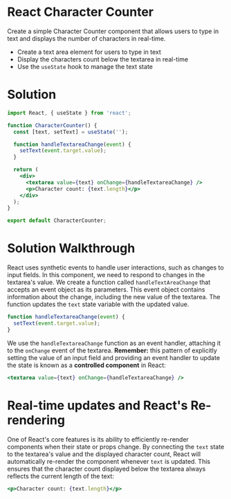 # React Character Counter

Create a simple Character Counter component that allows users to type in text and displays the number of characters in real-time. 

- Create a text area element for users to type in text
- Display the characters count below the textarea in real-time
- Use the `useState` hook to manage the text state 

# Solution 

```jsx
import React, { useState } from 'react';

function CharacterCounter() {
  const [text, setText] = useState('');

  function handleTextareaChange(event) {
    setText(event.target.value);
  }

  return (
    <div>
      <textarea value={text} onChange={handleTextareaChange} />
      <p>Character count: {text.length}</p>
    </div>
  );
}

export default CharacterCounter;
```

# Solution Walkthrough 

React uses synthetic events to handle user interactions, such as changes to input fields. In this component, we need to respond to changes in the textarea's value. We create a function called `handleTextAreaChange` that accepts an event object as its parameters. This event object contains information about the change, including the new value of the textarea. The function updates the `text` state variable with the updated value. 

```jsx
function handleTextareaChange(event) {
  setText(event.target.value);
}
```

We use the `handleTextareaChange` function as an event handler, attaching it to the `onChange` event of the textarea. **Remember:** this pattern of explicitly setting the value of an input field and providing an event handler to update the state is known as a **controlled component** in React:

```jsx
<textarea value={text} onChange={handleTextareaChange} />
```

# Real-time updates and React's Re-rendering 

One of React's core features is its ability to efficiently re-render components when their state or props change. By connecting the `text` state to the textarea's value and the displayed character count, React will automatically re-render the component whenever `text` is updated. This ensures that the character count displayed below the textarea always reflects the current length of the text:

```jsx
<p>Character count: {text.length}</p>
```

